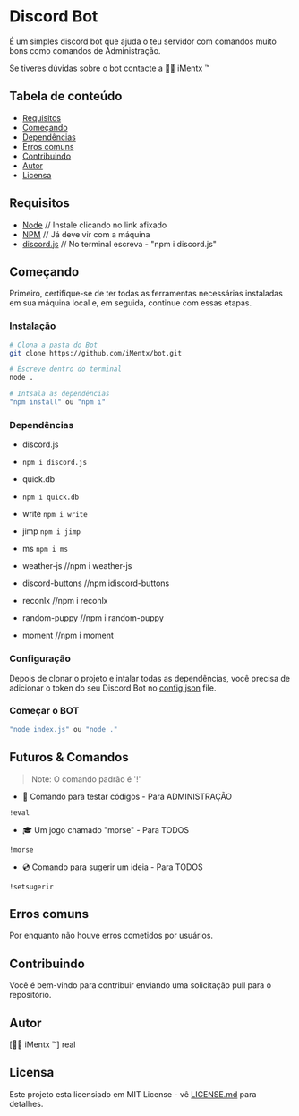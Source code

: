 # Discord Bot

É um simples discord bot que ajuda o teu servidor com comandos muito bons como comandos de Administração.

Se tiveres  dúvidas sobre o bot contacte a 🐱‍👤 iMentx ™

## Tabela de conteúdo


* [Requisitos](#requisitos)
* [Começando](#começando)
* [Dependências](#Dependências)
* [Erros comuns](#erros-comuns)
* [Contribuindo](#contribuindo)
* [Autor](#autor)
* [Licensa](#licensa)

## Requisitos

- [Node](https://nodejs.org/en/) // Instale clicando no link afixado
- [NPM](https://www.npmjs.com/) // Já deve vir com a máquina 
- [discord.js](#Rikka) // No terminal escreva - "npm i discord.js"

## Começando

Primeiro, certifique-se de ter todas as ferramentas necessárias instaladas em sua máquina local e, em seguida, continue com essas etapas.

### Instalação

```bash
# Clona a pasta do Bot
git clone https://github.com/iMentx/bot.git

# Escreve dentro do terminal
node .

# Intsala as dependências
"npm install" ou "npm i"
```

### Dependências

* discord.js 

* `npm i discord.js`

* quick.db 

* `npm i quick.db`

* write `npm i write`

* jimp `npm i jimp`

* ms  `npm i ms`

* weather-js //npm i weather-js

* discord-buttons //npm idiscord-buttons

* reconlx //npm i reconlx

* random-puppy //npm i random-puppy

* moment //npm i moment

### Configuração

Depois de clonar o projeto e intalar todas as dependências, você precisa de adicionar o token do seu Discord Bot no [config.json](config.json) file.

### Começar o BOT

```bash
"node index.js" ou "node ." 
```

## Futuros & Comandos

> Note: O comando padrão é '!'


* 📃 Comando para testar códigos - Para ADMINISTRAÇÃO

`!eval`

* 🎓 Um jogo chamado "morse" - Para TODOS

`!morse`

* 💿 Comando para sugerir um ideia - Para TODOS

`!setsugerir`


## Erros comuns

Por enquanto não houve erros cometidos por usuários.

## Contribuindo

Você é bem-vindo para contribuir enviando uma solicitação pull para o repositório.

## Autor


[🐱‍👤 iMentx ™]      real


## Licensa

Este projeto esta licensiado em MIT License - vê [LICENSE.md](LICENSE) para detalhes.
